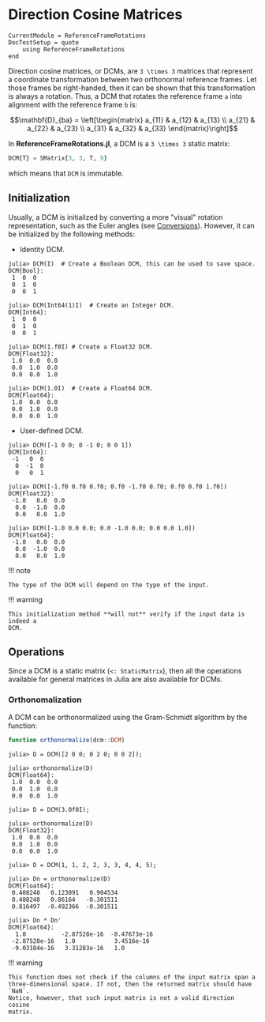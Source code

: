 Direction Cosine Matrices
=========================

```@meta
CurrentModule = ReferenceFrameRotations
DocTestSetup = quote
    using ReferenceFrameRotations
end
```

Direction cosine matrices, or DCMs, are ``3 \times 3`` matrices that represent a
coordinate transformation between two orthonormal reference frames. Let those
frames be right-handed, then it can be shown that this transformation is always
a rotation. Thus, a DCM that rotates the reference frame ``a`` into alignment
with the reference frame ``b`` is:

```math
\mathbf{D}_{ba} = \left[\begin{matrix}
    a_{11} & a_{12} & a_{13} \\
    a_{21} & a_{22} & a_{23} \\
    a_{31} & a_{32} & a_{33}
    \end{matrix}\right]
```

In **ReferenceFrameRotations.jl**, a DCM is a ``3 \times 3`` static matrix:

```julia
DCM{T} = SMatrix{3, 3, T, 9}
```

which means that `DCM` is immutable.

## Initialization

Usually, a DCM is initialized by converting a more "visual" rotation
representation, such as the Euler angles (see [Conversions](@ref)). However, it
can be initialized by the following methods:

* Identity DCM.

```jldoctest
julia> DCM(I)  # Create a Boolean DCM, this can be used to save space.
DCM{Bool}:
 1  0  0
 0  1  0
 0  0  1

julia> DCM(Int64(1)I)  # Create an Integer DCM.
DCM{Int64}:
 1  0  0
 0  1  0
 0  0  1

julia> DCM(1.f0I) # Create a Float32 DCM.
DCM{Float32}:
 1.0  0.0  0.0
 0.0  1.0  0.0
 0.0  0.0  1.0

julia> DCM(1.0I)  # Create a Float64 DCM.
DCM{Float64}:
 1.0  0.0  0.0
 0.0  1.0  0.0
 0.0  0.0  1.0
```

* User-defined DCM.

```jldoctest
julia> DCM([-1 0 0; 0 -1 0; 0 0 1])
DCM{Int64}:
 -1   0  0
  0  -1  0
  0   0  1

julia> DCM([-1.f0 0.f0 0.f0; 0.f0 -1.f0 0.f0; 0.f0 0.f0 1.f0])
DCM{Float32}:
 -1.0   0.0  0.0
  0.0  -1.0  0.0
  0.0   0.0  1.0

julia> DCM([-1.0 0.0 0.0; 0.0 -1.0 0.0; 0.0 0.0 1.0])
DCM{Float64}:
 -1.0   0.0  0.0
  0.0  -1.0  0.0
  0.0   0.0  1.0
```

!!! note

    The type of the DCM will depend on the type of the input.

!!! warning

    This initialization method **will not** verify if the input data is indeed a
    DCM.

## Operations

Since a DCM is a static matrix (`<: StaticMatrix`), then all the operations
available for general matrices in Julia are also available for DCMs.

### Orthonomalization

A DCM can be orthonormalized using the Gram-Schmidt algorithm by the function:

```julia
function orthonormalize(dcm::DCM)
```

```jldoctest
julia> D = DCM([2 0 0; 0 2 0; 0 0 2]);

julia> orthonormalize(D)
DCM{Float64}:
 1.0  0.0  0.0
 0.0  1.0  0.0
 0.0  0.0  1.0

julia> D = DCM(3.0f0I);

julia> orthonormalize(D)
DCM{Float32}:
 1.0  0.0  0.0
 0.0  1.0  0.0
 0.0  0.0  1.0

julia> D = DCM(1, 1, 2, 2, 3, 3, 4, 4, 5);

julia> Dn = orthonormalize(D)
DCM{Float64}:
 0.408248   0.123091   0.904534
 0.408248   0.86164   -0.301511
 0.816497  -0.492366  -0.301511

julia> Dn * Dn'
DCM{Float64}:
  1.0          -2.87528e-16  -8.47673e-16
 -2.87528e-16   1.0           3.4516e-16
 -9.03184e-16   3.31283e-16   1.0
```

!!! warning

    This function does not check if the columns of the input matrix span a
    three-dimensional space. If not, then the returned matrix should have `NaN`.
    Notice, however, that such input matrix is not a valid direction cosine
    matrix.
